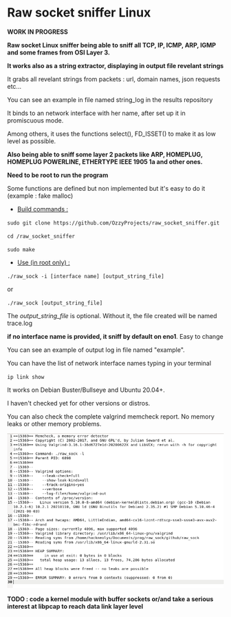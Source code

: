# Raw socket sniffer Linux

**WORK IN PROGRESS**

**Raw socket Linux sniffer being able to sniff all TCP, IP, ICMP, ARP, IGMP and some frames from OSI Layer 3.**

**It works also as a string extractor, displaying in output file revelant strings**

It grabs all revelant strings from packets : url, domain names, json requests etc...

You can see an example in file named string_log in the results repository

It binds to an network interface with her name, after set up it in promiscuous mode.

Among others, it uses the functions select(), FD_ISSET() to make it as low level as possible.

**Also being able to sniff some layer 2 packets like ARP, HOMEPLUG, HOMEPLUG POWERLINE, ETHERTYPE IEEE 1905 1a and other ones.**

**Need to be root to run the program**

Some functions are defined but non implemented but it's easy to do it (example : fake malloc)

+ <ins>Build commands :</ins>

`sudo git clone https://github.com/OzzyProjects/raw_socket_sniffer.git`

`cd /raw_socket_sniffer`

`sudo make`

+ <ins>Use (in root only) :</ins>

`./raw_sock -i [interface name] [output_string_file]`

or

`./raw_sock [output_string_file]`

The *output_string_file* is optional. Without it, the file created will be named trace.log

**if no interface name is provided, it sniff by default on eno1**. Easy to change

You can see an example of output log in file named "example".

You can have the list of network interface names typing in your terminal

`ip link show`

It works on Debian Buster/Bullseye and Ubuntu 20.04+.

I haven't checked yet for other versions or distros.

You can also check the complete valgrind memcheck report. No memory leaks or other memory problems.

![](valgrind/valgrind.png)


**TODO : code a kernel module with buffer sockets or/and take a serious interest at libpcap to reach data link layer level**
